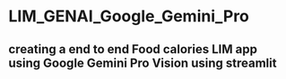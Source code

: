 # LIM_GENAI_Google_Gemini_Pro
## creating a end to end Food calories LIM app using Google Gemini Pro Vision using streamlit
